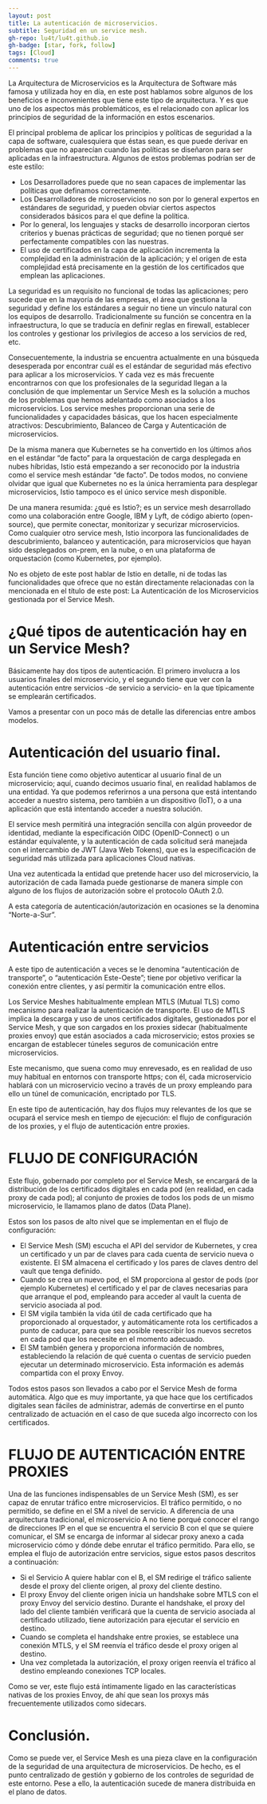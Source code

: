 ```yaml
---
layout: post
title: La autenticación de microservicios.
subtitle: Seguridad en un service mesh.
gh-repo: lu4t/lu4t.github.io
gh-badge: [star, fork, follow]
tags: [Cloud]
comments: true
---
```


La Arquitectura de Microservicios es la Arquitectura de Software más famosa y utilizada hoy en día, en este post hablamos sobre algunos de los beneficios e inconvenientes que tiene este tipo de arquitectura. Y es que uno de los aspectos más problemáticos, es el relacionado con aplicar los principios de seguridad de la información en estos escenarios.

El principal problema de aplicar los principios y políticas de seguridad a la capa de software, cualesquiera que éstas sean, es que puede derivar en problemas que no aparecían cuando las políticas se diseñaron para ser aplicadas en la infraestructura. Algunos de estos problemas podrían ser de este estilo:

* Los Desarrolladores puede que no sean capaces de implementar las políticas que definamos correctamente.
* Los Desarrolladores de microservicios no son por lo general expertos en estándares de seguridad, y pueden obviar ciertos aspectos considerados básicos para el que define la política.
* Por lo general, los lenguajes y stacks de desarrollo incorporan ciertos criterios y buenas prácticas de seguridad; que no tienen porqué ser perfectamente compatibles con las nuestras.
* El uso de certificados en la capa de aplicación incrementa la complejidad en la administración de la aplicación; y el origen de esta complejidad está precisamente en la gestión de los certificados que emplean las aplicaciones.

La seguridad es un requisito no funcional de todas las aplicaciones; pero sucede que en la mayoría de las empresas, el área que gestiona la seguridad y define los estándares a seguir no tiene un vínculo natural con los equipos de desarrollo. Tradicionalmente su función se concentra en la infraestructura, lo que se traducía en definir reglas en firewall, establecer los controles y gestionar los privilegios de acceso a los servicios de red, etc.

Consecuentemente, la industria se encuentra actualmente en una búsqueda desesperada por encontrar cuál es el estándar de seguridad más efectivo para aplicar a los microservicios. Y cada vez es más frecuente encontrarnos con que los profesionales de la seguridad llegan a la conclusión de que implementar un Service Mesh es la solución a muchos de los problemas que hemos adelantado como asociados a los microservicios. Los service meshes proporcionan una serie de funcionalidades y capacidades básicas, que los hacen especialmente atractivos: Descubrimiento, Balanceo de Carga y Autenticación de microservicios.

De la misma manera que Kubernetes se ha convertido en los últimos años en el estándar “de facto” para la orquestación de carga desplegada en nubes híbridas, Istio está empezando a ser reconocido por la industria como el service mesh estándar “de facto”. De todos modos, no conviene olvidar que igual que Kubernetes no es la única herramienta para desplegar microservicios, Istio tampoco es el único service mesh disponible.

De una manera resumida: ¿qué es Istio?; es un service mesh desarrollado como una colaboración entre Google, IBM y Lyft, de código abierto (open-source), que permite conectar, monitorizar y securizar microservicios. Como cualquier otro service mesh, Istio incorpora las funcionalidades de descubrimiento, balanceo y autenticación, para microservicios que hayan sido desplegados on-prem, en la nube, o en una plataforma de orquestación (como Kubernetes, por ejemplo).

No es objeto de este post hablar de Istio en detalle, ni de todas las funcionalidades que ofrece que no están directamente relacionadas con la mencionada en el título de este post: La Autenticación de los Microservicios gestionada por el Service Mesh.

# ¿Qué tipos de autenticación hay en un Service Mesh?

Básicamente hay dos tipos de autenticación. El primero involucra a los usuarios finales del microservicio, y el segundo tiene que ver con la autenticación entre servicios -de servicio a servicio- en la que típicamente se emplearán certificados.

Vamos a presentar con un poco más de detalle las diferencias entre ambos modelos.

# Autenticación del usuario final.

Esta función tiene como objetivo autenticar al usuario final de un microservicio; aquí, cuando decimos usuario final, en realidad hablamos de una entidad. Ya que podemos referirnos a una persona que está intentando acceder a nuestro sistema, pero también a un dispositivo (IoT), o a una aplicación que está intentando acceder a nuestra solución.

El service mesh permitirá una integración sencilla con algún proveedor de identidad, mediante la especificación OIDC (OpenID-Connect) o un estándar equivalente, y la autenticación de cada solicitud será manejada con el intercambio de JWT (Java Web Tokens), que es la especificación de seguridad más utilizada para aplicaciones Cloud nativas.

Una vez autenticada la entidad que pretende hacer uso del microservicio, la autorización de cada llamada puede gestionarse de manera simple con alguno de los flujos de autorización sobre el protocolo OAuth 2.0.

A esta categoría de autenticación/autorización en ocasiones se la denomina “Norte-a-Sur”.

# Autenticación entre servicios

A este tipo de autenticación a veces se le denomina “autenticación de transporte”, o “autenticación Este-Oeste”; tiene por objetivo verificar la conexión entre clientes, y así permitir la comunicación entre ellos.

Los Service Meshes habitualmente emplean MTLS (Mutual TLS) como mecanismo para realizar la autenticación de transporte. El uso de MTLS implica la descarga y uso de unos certificados digitales, gestionados por el Service Mesh, y que son cargados en los proxies sidecar (habitualmente proxies envoy) que están asociados a cada microservicio; estos proxies se encargan de establecer túneles seguros de comunicación entre microservicios.

Este mecanismo, que suena como muy enrevesado, es en realidad de uso muy habitual en entornos con transporte https; con él, cada microservicio hablará con un microservicio vecino a través de un proxy empleando para ello un túnel de comunicación, encriptado por TLS.

En este tipo de autenticación, hay dos flujos muy relevantes de los que se ocupará el service mesh en tiempo de ejecución: el flujo de configuración de los proxies, y el flujo de autenticación entre proxies.

# FLUJO DE CONFIGURACIÓN

Este flujo, gobernado por completo por el Service Mesh, se encargará de la distribución de los certificados digitales en cada pod (en realidad, en cada proxy de cada pod); al conjunto de proxies de todos los pods de un mismo microservicio, le llamamos plano de datos (Data Plane).

Estos son los pasos de alto nivel que se implementan en el flujo de configuración:

* El Service Mesh (SM) escucha el API del servidor de Kubernetes, y crea un certificado y un par de claves para cada cuenta de servicio nueva o existente. El SM almacena el certificado y los pares de claves dentro del vault que tenga definido.
* Cuando se crea un nuevo pod, el SM proporciona al gestor de pods (por ejemplo Kubernetes) el certificado y el par de claves necesarias para que arranque el pod, empleando para acceder al vault la cuenta de servicio asociada al pod.
* El SM vigila también la vida útil de cada certificado que ha proporcionado al orquestador, y automáticamente rota los certificados a punto de caducar, para que sea posible reescribir los nuevos secretos en cada pod que los necesite en el momento adecuado.
* El SM también genera y proporciona información de nombres, estableciendo la relación de qué cuenta o cuentas de servicio pueden ejecutar un determinado microservicio. Esta información es además compartida con el proxy Envoy.

Todos estos pasos son llevados a cabo por el Service Mesh de forma automática. Algo que es muy importante, ya que hace que los certificados digitales sean fáciles de administrar, además de convertirse en el punto centralizado de actuación en el caso de que suceda algo incorrecto con los certificados.

# FLUJO DE AUTENTICACIÓN ENTRE PROXIES

Una de las funciones indispensables de un Service Mesh (SM), es ser capaz de enrutar tráfico entre microservicios. El tráfico permitido, o no permitido, se define en el SM a nivel de servicio. A diferencia de una arquitectura tradicional, el microservicio A no tiene porqué conocer el rango de direcciones IP en el que se encuentra el servicio B con el que se quiere comunicar, el SM se encarga de informar al sidecar proxy anexo a cada microservicio cómo y dónde debe enrutar el tráfico permitido. Para ello, se emplea el flujo de autorización entre servicios, sigue estos pasos descritos a continuación:

* Si el Servicio A quiere hablar con el B, el SM redirige el tráfico saliente desde el proxy del cliente origen, al proxy del cliente destino.
* El proxy Envoy del cliente origen inicia un handshake sobre MTLS con el proxy Envoy del servicio destino. Durante el handshake, el proxy del lado del cliente también verificará que la cuenta de servicio asociada al certificado utilizado, tiene autorización para ejecutar el servicio en destino.
* Cuando se completa el handshake entre proxies, se establece una conexión MTLS, y el SM reenvía el tráfico desde el proxy origen al destino.
* Una vez completada la autorización, el proxy origen reenvía el tráfico al destino empleando conexiones TCP locales.

Como se ver, este flujo está íntimamente ligado en las características nativas de los proxies Envoy, de ahí que sean los proxys más frecuentemente utilizados como sidecars.

# Conclusión.

Como se puede ver, el Service Mesh es una pieza clave en la configuración de la seguridad de una arquitectura de microservicios. De hecho, es el punto centralizado de gestión y gobierno de los controles de seguridad de este entorno. Pese a ello, la autenticación sucede de manera distribuida en el plano de datos.